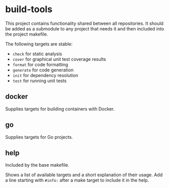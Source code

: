 # build-tools

This project contains functionality shared between all repositories.
It should be added as a submodule to any project that needs it and then included into the project makefile.

The following targets are stable:
- `check` for static analysis
- `cover` for graphical unit test coverage results
- `format` for code formatting
- `generate` for code generation
- `init` for dependency resolution
- `test` for running unit tests

## docker

Supplies targets for building containers with Docker.

## go

Supplies targets for Go projects.

## help

Included by the base makefile.

Shows a list of available targets and a short explanation of their usage.
Add a line starting with `#info:` after a make target to include it in the help.
